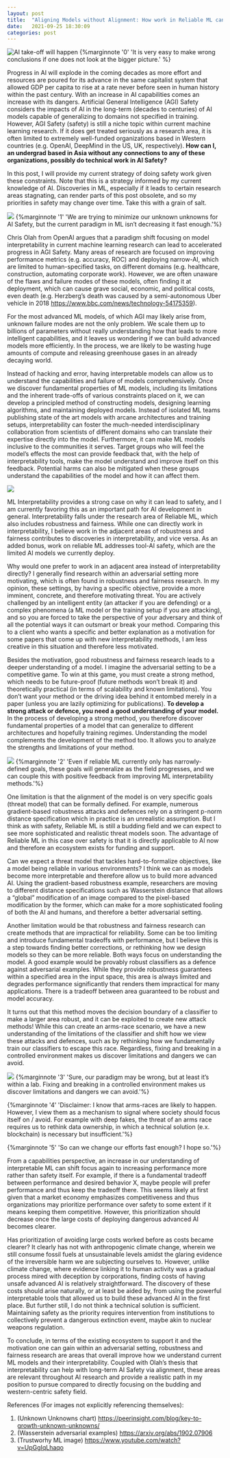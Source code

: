 ```yaml
---
layout: post
title:  "Aligning Models without Alignment: How work in Reliable ML can help work in Interpretability and ultimately Long term AI Safety"
date:   2021-09-25 18:30:09
categories: post
---
```

![AI take-off will happen](../assets/img/ai-safe/image1.png "")
{%marginnote '0' 'It is very easy to make wrong conclusions if one does not look at the bigger picture.' %}

Progress in AI will explode in the coming decades as more effort and resources are poured for its advance in the same capitalist system that allowed GDP per capita to rise at a rate never before seen in human history within the past century. With an increase in AI capabilities comes an increase with its dangers. Artificial General Intelligence (AGI) Safety considers the impacts of AI in the long-term (decades to centuries) of AI models capable of generalizing to domains not specified in training. However, AGI Safety (safety) is still a niche topic within current machine learning research. If it does get treated seriously as a research area, it is often limited to extremely well-funded organizations based in Western countries (e.g. OpenAI, DeepMind in the US, UK, respectively). **How can I, an undergrad based in Asia without any connections to any of these organizations, possibly do technical work in AI Safety?**
<!--more--> 
In this post, I will provide my current strategy of doing safety work given these constraints. Note that this is a strategy informed by my current knowledge of AI. Discoveries in ML, especially if it leads to certain research areas stagnating, can render parts of this post obsolete, and so my priorities in safety may change over time. Take this with a grain of salt.

![](../assets/img/ai-safe/image2.png)
{%marginnote '1' 'We are trying to minimize our unknown unknowns for AI Safety, but the current paradigm in ML isn′t decreasing it fast enough.'%}


Chris Olah from OpenAI argues that a paradigm shift focusing on model interpretability in current machine learning research can lead to accelerated progress in AGI Safety. Many areas of research are focused on improving performance metrics (e.g. accuracy, ROC) and deploying narrow-AI, which are limited to human-specified tasks, on different domains (e.g. healthcare, construction, automating corporate work). However, we are often unaware of the flaws and failure modes of these models, often finding it at deployment, which can cause grave social, economic, and political costs, even death (e.g. Herzberg’s death was caused by a semi-autonomous Uber vehicle in 2018 https://www.bbc.com/news/technology-54175359). 

For the most advanced ML models, of which AGI may likely arise from, unknown failure modes are not the only problem. We scale them up to billions of parameters without really understanding how that leads to more intelligent capabilities, and it leaves us wondering if we can build advanced models more efficiently. In the process, we are likely to be wasting huge amounts of compute and releasing greenhouse gases in an already decaying world. 

Instead of hacking and error, having interpretable models can allow us to understand the capabilities and failure of models comprehensively. Once we discover fundamental properties of 
ML models, including its limitations and the inherent trade-offs of various constraints placed on it, we can develop a principled method of constructing models, designing learning algorithms, and maintaining deployed models. Instead of isolated ML teams publishing state of the art models with arcane architectures and training setups, interpretability can foster the much-needed interdisciplinary collaboration from scientists of different domains who can translate their expertise directly into the model. Furthermore, it can make ML models inclusive to the communities it serves. Target groups who will feel the model’s effects the most can provide feedback that, with the help of interpretability tools, make the model understand and improve itself on this feedback. Potential harms can also be mitigated when these groups understand the capabilities of the model and how it can affect them.

![](../assets/img/ai-safe/image3.png)

ML Interpretability provides a strong case on why it can lead to safety, and I am currently favoring this as an important path for AI development in general. Interpretability falls under the research area of Reliable ML, which also includes robustness and fairness. While one can directly work in interpretability, I believe work in the adjacent areas of robustness and fairness contributes to discoveries in interpretability, and vice versa. As an added bonus, work on reliable ML addresses tool-AI safety, which are the limited AI models we currently deploy.

Why would one prefer to work in an adjacent area instead of interpretability directly? I generally find research within an adversarial setting more motivating, which is often found in robustness and fairness research. In my opinion, these settings, by having a specific objective, provide a more imminent, concrete, and therefore motivating threat. You are actively challenged by an intelligent entity (an attacker if you are defending) or a complex phenomena (a ML model or the training setup if you are attacking), and so you are forced to take the perspective of your adversary and think of all the potential ways it can outsmart or break your method. Comparing this to a client who wants a specific and better explanation as a motivation for some papers that come up with new interpretability methods, I am less creative in this situation and therefore less motivated.

Besides the motivation, good robustness and fairness research leads to a deeper understanding of a model. I imagine the adversarial setting to be a competitive game. To win at this game, you must create a strong method, which needs to be future-proof (future methods won’t break it) and theoretically practical (in terms of scalability and known limitations). You don’t want your method or the driving idea behind it entombed merely in a paper (unless you are lazily optimizing for publications). **To develop a strong attack or defence, you need a good understanding of your model.** In the process of developing a strong method, you therefore discover fundamental properties of a model that can generalize to different architectures and hopefully training regimes. Understanding the model complements the development of the method too. It allows you to analyze the strengths and limitations of your method.


![](../assets/img/ai-safe/image4.png)
{%marginnote '2' 'Even if reliable ML currently only has narrowly-defined goals, these goals will generalize as the field progresses, and we can couple this with positive feedback from improving ML interpretability methods.'%}

One limitation is that the alignment of the model is on very specific goals (threat model) that can be formally defined. For example, numerous gradient-based robustness attacks and defences rely on a stringent p-norm distance specification which in practice is an unrealistic assumption. But I think as with safety, Reliable ML is still a budding field and we can expect to see more sophisticated and realistic threat models soon. The advantage of Reliable ML in this case over safety is that it is directly applicable to AI now and therefore an ecosystem exists for funding and support. 

Can we expect a threat model that tackles hard-to-formalize objectives, like a model being reliable in various environments? I think we can as models become more interpretable and therefore allow us to build more advanced AI. Using the gradient-based robustness example, researchers are moving to different distance specifications such as Wasserstein distance that allows a “global” modification of an image compared to the pixel-based modification by the former, which can make for a more sophisticated fooling of both the AI and humans, and therefore a better adversarial setting.

Another limitation would be that robustness and fairness research can create methods that are impractical for reliability. Some can be too limiting and introduce fundamental tradeoffs with performance, but I believe this is a step towards finding better corrections, or rethinking how we design models so they can be more reliable. Both ways focus on understanding the model. A good example would be provably robust classifiers as a defence against adversarial examples. While they provide robustness guarantees within a specified area in the input space, this area is always limited and degrades performance significantly that renders them impractical for many applications. There is a tradeoff between area guaranteed to be robust and model accuracy. 

It turns out that this method moves the decision boundary of a classifier to make a larger area robust, and it can be exploited to create new attack methods! While this can create an arms-race scenario, we have a new understanding of the limitations of the classifier and shift how we view these attacks and defences, such as by rethinking how we fundamentally train our classifiers to escape this race. Regardless, fixing and breaking in a controlled environment makes us discover limitations and dangers we can avoid.

![](../assets/img/ai-safe/image5.png)
{%marginnote '3' 'Sure, our paradigm may be wrong, but at least it’s within a lab. Fixing and breaking in a controlled environment makes us discover limitations and dangers we can avoid.'%}

{%marginnote '4' 'Disclaimer: I know that arms-races are likely to happen. However, I view them as a mechanism to signal where society should focus itself on / avoid. For example with deep fakes, the threat of an arms race requires us to rethink data ownership, in which a technical solution (e.x. blockchain) is necessary but insufficient.'%}

{%marginnote '5' 'So can we change our efforts fast enough? I hope so.'%}

From a capabilities perspective, an increase in our understanding of interpretable ML can shift focus again to increasing performance more rather than safety itself. For example, if there is a fundamental tradeoff between performance and desired behavior X, maybe people will prefer performance and thus keep the tradeoff there. This seems likely at first given that a market economy emphasizes competitiveness and thus organizations may prioritize performance over safety to some extent if it means keeping them competitive. However, this prioritization should decrease once the large costs of deploying dangerous advanced AI becomes clearer.

Has prioritization of avoiding large costs worked before as costs became clearer? It clearly has not with anthropogenic climate change, wherein we still consume fossil fuels at unsustainable levels amidst the glaring evidence of the irreversible harm we are subjecting ourselves to. However, unlike climate change, where evidence linking it to human activity was a gradual process mired with deception by corporations, finding costs of having unsafe advanced AI is relatively straightforward. The discovery of these costs should arise naturally, or at least be aided by, from using the powerful interpretable tools that allowed us to build these advanced AI in the first place. But further still, I do not think a technical solution is sufficient. Maintaining safety as the priority requires intervention from institutions to collectively prevent a dangerous extinction event, maybe akin to nuclear weapons regulation.

To conclude, in terms of the existing ecosystem to support it and the motivation one can gain within an adversarial setting, robustness and fairness research are areas that overall improve how we understand current ML models and their interpretability. Coupled with Olah’s thesis that interpretability can help with long-term AI Safety via alignment, these areas are relevant throughout AI research and provide a realistic path in my position to pursue compared to directly focusing on the budding and western-centric safety field.

References (For images not explicitly referencing themselves):

1. (Unknown Unknowns chart) https://peerinsight.com/blog/key-to-growth-unknown-unknowns/
2. (Wasserstein adversarial examples) https://arxiv.org/abs/1902.07906
3. (Trustworhy ML image) https://www.youtube.com/watch?v=UpGgIqLhaqo